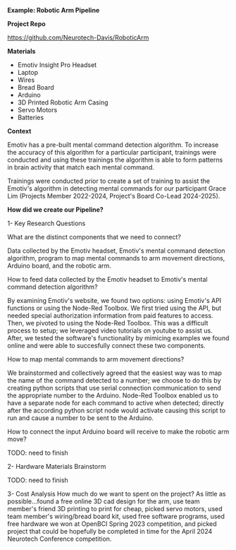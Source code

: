 **Example: Robotic Arm Pipeline**

**Project Repo**

https://github.com/Neurotech-Davis/RoboticArm

**Materials**

- Emotiv Insight Pro Headset
- Laptop
- Wires
- Bread Board
- Arduino
- 3D Printed Robotic Arm Casing
- Servo Motors
- Batteries

**Context**

Emotiv has a pre-built mental command detection algorithm. To increase the accuracy of this algorithm for a particular participant, trainings were conducted and using these trainings the algorithm is able to form patterns in brain activity that match each mental command.

Trainings were conducted prior to create a set of training to assist the Emotiv's algorithm in detecting mental commands for our participant Grace Lim (Projects Member 2022-2024, Project's Board Co-Lead 2024-2025).

**How did we create our Pipeline?**

1- Key Research Questions

What are the distinct components that we need to connect?

Data collected by the Emotiv headset, Emotiv's mental command detection algorithm, program to map mental commands to arm movement directions, Arduino board, and the robotic arm.

How to feed data collected by the Emotiv headset to Emotiv's mental command detection algorithm?

By examining Emotiv's website, we found two options: using Emotiv's API functions or using the Node-Red Toolbox. We first tried using the API, but needed special authorization information from paid features to access. Then, we pivoted to using the Node-Red Toolbox. This was a difficult process to setup; we leveraged video tutorials on youtube to assist us. After, we tested the software's functionality by mimicing examples we found online and were able to succesfully connect these two components.

How to map mental commands to arm movement directions?

We brainstormed and collectively agreed that the easiest way was to map the name of the command detected to a number; we choose to do this by creating python scripts that use serial connection communication to send the appropriate number to the Arduino. Node-Red Toolbox enabled us to have a separate node for each command to active when detected; directly after the according python script node would activate causing this script to run and cause a number to be sent to the Arduino.

How to connect the input Arduino board will receive to make the robotic arm move?

TODO: need to finish

2- Hardware Materials Brainstorm

TODO: need to finish

3- Cost Analysis
How much do we want to spent on the project?
As little as possible...found a free online 3D cad design for the arm, use team member's friend 3D printing to print for cheap, picked servo motors, used team member's wiring/bread board kit, used free software programs, used free hardware we won at OpenBCI Spring 2023 competition, and picked project that could be hopefully be completed in time for the April 2024 Neurotech Conference competition.

